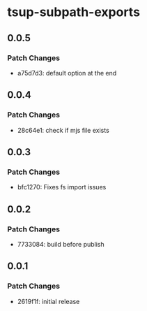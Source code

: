 # tsup-subpath-exports

## 0.0.5

### Patch Changes

- a75d7d3: default option at the end

## 0.0.4

### Patch Changes

- 28c64e1: check if mjs file exists

## 0.0.3

### Patch Changes

- bfc1270: Fixes fs import issues

## 0.0.2

### Patch Changes

- 7733084: build before publish

## 0.0.1

### Patch Changes

- 2619f1f: initial release
